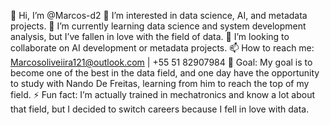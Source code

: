 👋 Hi, I’m @Marcos-d2
👀 I’m interested in data science, AI, and metadata projects.
🌱 I’m currently learning data science and system development analysis, but I’ve fallen in love with the field of data.
💞️ I’m looking to collaborate on AI development or metadata projects.
📫 How to reach me: Marcosoliveiira121@outlook.com | +55 51 82907984
🎯 Goal: My goal is to become one of the best in the data field, and one day have the opportunity to study with Nando De Freitas, learning from him to reach the top of my field.
⚡ Fun fact: I’m actually trained in mechatronics and know a lot about that field, but I decided to switch careers because I fell in love with data.
<!---
Marcos-d2/Marcos-d2 is a ✨ special ✨ repository because its `README.md` (this file) appears on your GitHub profile.
You can click the Preview link to take a look at your changes.
--->  
